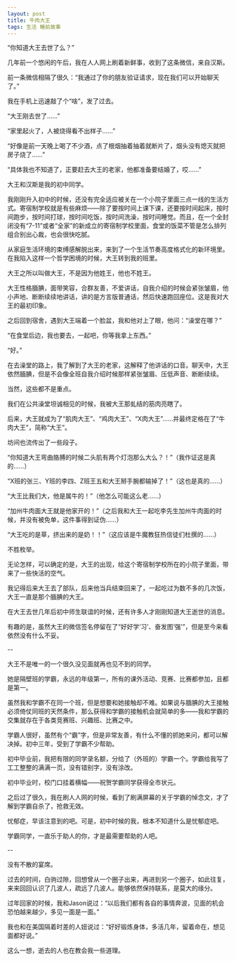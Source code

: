```yaml
---
layout: post
title: 牛肉大王
tags: 生活 睡前故事
---
```


“你知道大王去世了么？”

几年前一个悠闲的午后，我在人人网上刷着新鲜事，收到了这条微信，来自汉斯。

前一条微信相隔了很久：“我通过了你的朋友验证请求，现在我们可以开始聊天了。”

<!--more-->

我在手机上迅速敲了个“啥”，发了过去。

“大王刚去世了……”

“家里起火了，人被烧得看不出样子……”

“好像是前一天晚上喝了不少酒，点了根烟抽着抽着就断片了，烟头没有熄灭就把房子烧了……”

“具体我也不知道了，正要赶去大王的老家，他都准备要结婚了，哎……”

大王和汉斯是我的初中同学。

我刚刚升入初中的时候，还没有完全适应被关在一个小院子里面三点一线的生活方式。寄宿制学校就是有些麻烦——除了要按时间上课下课，还要按时间起床，按时间跑步，按时间打球，按时间吃饭，按时间洗澡，按时间睡觉。而且，在一个全封闭没有“7-11”或者“全家”的新成立的寄宿制学校里面，食堂的饭菜不管是怎么排列组合别出心裁，也会很快吃腻。

从家庭生活环境的束缚感解脱出来，来到了一个生活节奏高度格式化的新环境里。在我陷入这样一个哲学困境的时候，大王转到我的班里。

大王之所以叫做大王，不是因为他姓王，他也不姓王。

大王性格腼腆，面带笑容，合群友善，不爱讲话，自我介绍的时候会紧张皱眉，他小声地、断断续续地讲话，讲的是方言版普通话，然后快速跑回座位。这是我对大王的最初印象。

之后回到宿舍，遇到大王端着一个脸盆，我和他对上了眼，他问：“澡堂在哪？”

“在食堂后边，我也要去，一起吧，你等我拿上东西。”

“好。”

在去澡堂的路上，我了解到了大王的老家，这解释了他讲话的口音。聊天中，大王依然腼腆，但是不会像全班自我介绍时候那样紧张皱眉、压低声音、断断续续。

当然，这些都不是重点。

我们在公共澡堂坦诚相见的时候，我被大王那虬结的筋肉亮瞎了。

后来，大王就成为了“肌肉大王”、“鸡肉大王”、“X肉大王”……并最终定格在了“牛肉大王”，简称“大王”。

坊间也流传出了一些段子。

“你知道大王弯曲胳膊的时候二头肌有两个灯泡那么大么？！”（我作证这是真的……）

“X班的张三、Y班的李四、Z班王五和大王掰手腕都输掉了！”（这也是真的……）

“大王比我们大，他是属牛的！”（他怎么可能这么老……）

“加州牛肉面大王就是他家开的！”（之后我和大王一起吃李先生加州牛肉面的时候，并没有被免单，这件事得到证伪……）

“大王吃的是草，挤出来的是奶！！”（这应该是牛魔教狂热信徒们杜撰的……）

不胜枚举。

无论怎样，可以确定的是，大王的出现，给这个寄宿制学校所在的小院子里面，带来了一些快活的空气。

我记得后来大王去了部队，后来他当兵结束回来了，一起吃过为数不多的几次饭，大王一直是那个腼腆的大王。

在大王去世几年后初中师生联谊的时候，还有许多人才刚刚知道大王逝世的消息。

有趣的是，虽然大王的微信签名停留在了“好好学‘习’、奋发图‘强’”，但是至今来看依然没有什么不妥。

--

大王不是唯一的一个很久没见面就再也见不到的同学。

她是隔壁班的学霸，永远的年级第一，所有的课外活动、竞赛、比赛都参加，且都是第一。

虽然我和学霸不在同一个班，但是想要和她接触却不难。如果说与腼腆的大王接触必须倚仗同班的天然条件，那么获得和学霸的接触机会就简单的多——我和学霸的交集就存在于各类竞赛班、兴趣班、比赛之中。

学霸人很好，虽然有个“霸”字，但是非常友善，有什么不懂的抓她来问，都可以解决掉。初中三年，受到了学霸不少帮助。

初中毕业前，我把有限的同学录名额，分给了（外班的）学霸一个。学霸给我写了工工整整的满满一页，没有错别字，没有涂改。

初中毕业时，校门口挂着横幅——祝贺学霸同学获得全市状元。

之后过了很久，我在刷人人网的时候，看到了刷满屏幕的关于学霸的悼念文，才了解到学霸自杀了，抢救无效。

忧郁症，早该注意到的吧。可是，初中时候的我，根本不知道什么是忧郁症吧。

学霸同学，一直乐于助人的你，才是最需要帮助的人吧。

--

没有不散的宴席。

过去的时间，白驹过隙，回想曾从一个圈子出来，再进到另一个圈子，如此往复，来来回回认识了几波人，疏远了几波人。能够依然保持联系，是莫大的缘分。

过年回家的时候，我和Jason说过：“以后我们都有各自的事情奔波，见面的机会恐怕越来越少，多见一面是一面。”

我也和在美国隔着时差的人妞说过：“好好锻炼身体，多活几年，留着命在，想见面都好说。”

这么一想，逝去的人也在教会我一些道理。
